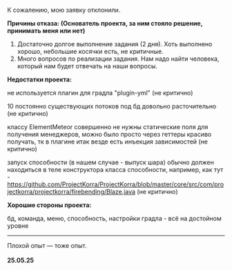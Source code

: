 К сожалению, мою заявку отклонили. 

**Причины отказа: (Основатель проекта, за ним стояло решение, принимать меня или нет)**
1. Достаточно долгое выполнение задания (2 дня). Хоть выполнено хорошо, небольшие косячки есть, не критичные.
2. Много вопросов по реализации задания. Нам надо найти человека, который нам будет отвечать на наши вопросы.

**Недостатки проекта:**

не используется плагин для градла "plugin-yml" (не критично)

10 постоянно существующих потоков под бд довольно расточительно (не критично)

классу ElementMeteor совершенно не нужны статические поля для получения менеджеров, можно было просто через геттеры красиво получать, тк в плагине итак везде есть инъекция зависимостей (не критично)

запуск способности (в нашем случае - выпуск шара) обычно должен находиться в теле конструктора класса способности, например, как тут - https://github.com/ProjectKorra/ProjectKorra/blob/master/core/src/com/projectkorra/projectkorra/firebending/Blaze.java (не критично)

**Хорошие стороны проекта:**

бд, команда, меню, способность, настройки градла -  всё на достойном уровне

---

Плохой опыт — тоже опыт. <br>
<br>
**25.05.25**

